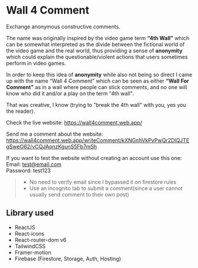 # Wall 4 Comment

Exchange anonymous constructive comments.

The name was originally inspired by the video game term **“4th Wall”** which can be somewhat interpreted as the divide between the fictional world of the video game and the real world, thus providing a sense of **anonymity** which could explain the questionable/violent actions that users sometimes perform in video games.

In order to keep this idea of **anonymity** while also not being so direct I came up with the name “Wall 4 Comment” which can be seen as either **“Wall For Comment”** as in a wall where people can stick comments, and no one will know who did it and/or a play on the term "4th wall".

That was creative, I know (trying to "break the 4th wall" with you, yes you the reader).

Check the live website: https://wall4comment.web.app/

Send me a comment about the website: https://wall4comment.web.app/writeComment/kXNGnhVkPvPwQr2DlQJTEqSweO62/vCQJAonzKgunS5Fb7mSh

If you want to test the website without creating an account use this one:  
Email: test@email.com  
Password: test123

> -   No need to verify email since I bypassed it on firestore rules
> -   Use an incognito tab to submit a comment(since a user cannot usually send comment to their own post)

## Library used

-   ReactJS
-   React-icons
-   React-router-dom v6
-   TailwindCSS
-   Framer-motion
-   Firebase (Firestore, Storage, Auth, Hosting)
